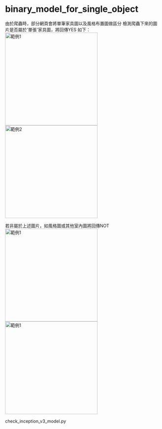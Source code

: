# binary_model_for_single_object
由於爬蟲時，部分網頁會將單筆家具圖以及風格布置圖做區分
檢測爬蟲下來的圖片是否屬於'單張'家具圖，將回傳YES
如下：
<img src="https://github.com/yponpon/binary_model_for_single_object/blob/master/pictures/ikea002.528.80(0).jpg" width = 300 alt = '範例1'>
<img src="https://github.com/yponpon/binary_model_for_single_object/blob/master/pictures/ikea003.526.29(0).jpg" width = 300 alt = '範例2'>

若非屬於上述圖片，如風格圖或其他室內圖將回傳NOT
<img src="https://github.com/yponpon/binary_model_for_single_object/blob/master/pictures/ikea003.526.29(1).jpg" width = 300 alt = '範例1'>
<img src="https://github.com/yponpon/binary_model_for_single_object/blob/master/pictures/ikea003.526.29(4).jpg" width = 300 alt = '範例1'>


check_inception_v3_model.py 
